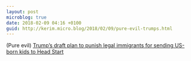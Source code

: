 ```yaml
---
layout: post
microblog: true
date: 2018-02-09 04:16 +0100
guid: http://kerim.micro.blog/2018/02/09/pure-evil-trumps.html
---
```

(Pure evil) [Trump’s draft plan to punish legal immigrants for sending US-born kids to Head Start](https://www.vox.com/2018/2/8/16993172/trump-regulation-immigrants-benefits-public-charge)
